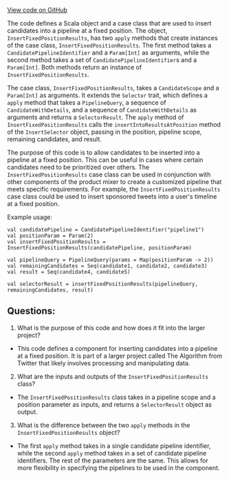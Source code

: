 [View code on GitHub](https://github.com/misbahsy/the-algorithm/product-mixer/component-library/src/main/scala/com/twitter/product_mixer/component_library/selector/InsertFixedPositionResults.scala)

The code defines a Scala object and a case class that are used to insert candidates into a pipeline at a fixed position. The object, `InsertFixedPositionResults`, has two `apply` methods that create instances of the case class, `InsertFixedPositionResults`. The first method takes a `CandidatePipelineIdentifier` and a `Param[Int]` as arguments, while the second method takes a set of `CandidatePipelineIdentifier`s and a `Param[Int]`. Both methods return an instance of `InsertFixedPositionResults`.

The case class, `InsertFixedPositionResults`, takes a `CandidateScope` and a `Param[Int]` as arguments. It extends the `Selector` trait, which defines a `apply` method that takes a `PipelineQuery`, a sequence of `CandidateWithDetails`, and a sequence of `CandidateWithDetails` as arguments and returns a `SelectorResult`. The `apply` method of `InsertFixedPositionResults` calls the `insertIntoResultsAtPosition` method of the `InsertSelector` object, passing in the position, pipeline scope, remaining candidates, and result.

The purpose of this code is to allow candidates to be inserted into a pipeline at a fixed position. This can be useful in cases where certain candidates need to be prioritized over others. The `InsertFixedPositionResults` case class can be used in conjunction with other components of the product mixer to create a customized pipeline that meets specific requirements. For example, the `InsertFixedPositionResults` case class could be used to insert sponsored tweets into a user's timeline at a fixed position. 

Example usage:

```
val candidatePipeline = CandidatePipelineIdentifier("pipeline1")
val positionParam = Param(2)
val insertFixedPositionResults = InsertFixedPositionResults(candidatePipeline, positionParam)

val pipelineQuery = PipelineQuery(params = Map(positionParam -> 2))
val remainingCandidates = Seq(candidate1, candidate2, candidate3)
val result = Seq(candidate4, candidate5)

val selectorResult = insertFixedPositionResults(pipelineQuery, remainingCandidates, result)
```
## Questions: 
 1. What is the purpose of this code and how does it fit into the larger project?
- This code defines a component for inserting candidates into a pipeline at a fixed position. It is part of a larger project called The Algorithm from Twitter that likely involves processing and manipulating data.

2. What are the inputs and outputs of the `InsertFixedPositionResults` class?
- The `InsertFixedPositionResults` class takes in a pipeline scope and a position parameter as inputs, and returns a `SelectorResult` object as output.

3. What is the difference between the two `apply` methods in the `InsertFixedPositionResults` object?
- The first `apply` method takes in a single candidate pipeline identifier, while the second `apply` method takes in a set of candidate pipeline identifiers. The rest of the parameters are the same. This allows for more flexibility in specifying the pipelines to be used in the component.